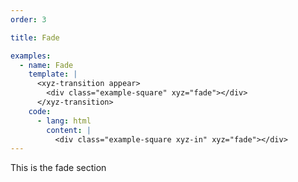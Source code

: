 ```yaml
---
order: 3

title: Fade

examples:
  - name: Fade
    template: |
      <xyz-transition appear>
        <div class="example-square" xyz="fade"></div>
      </xyz-transition>
    code:
      - lang: html
        content: |
          <div class="example-square xyz-in" xyz="fade"></div>
---
```


This is the fade section
